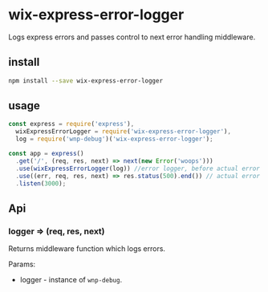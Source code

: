# wix-express-error-logger

Logs express errors and passes control to next error handling middleware.

## install

```bash
npm install --save wix-express-error-logger
```

## usage

```js
const express = require('express'),
  wixExpressErrorLogger = require('wix-express-error-logger'),
  log = require('wnp-debug')('wix-express-error-logger');

const app = express()
  .get('/', (req, res, next) => next(new Error('woops')))
  .use(wixExpressErrorLogger(log)) //error logger, before actual error handler
  .use((err, req, res, next) => res.status(500).end()) // actual error handler
  .listen(3000);
```

## Api

### logger => (req, res, next)
Returns middleware function which logs errors.

Params:
  - logger - instance of `wnp-debug`.
